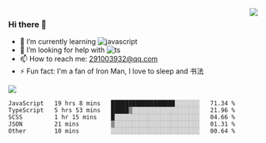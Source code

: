 <img align='right' src='https://github-readme-stats.vercel.app/api?username=niaogege&show_icons=true&theme=radical'/>

### Hi there 👋

- 🌱 I’m currently learning ![javascript](https://img.shields.io/badge/javacript-learn-orange)
- 🤔 I’m looking for help with ![ts](https://img.shields.io/badge/ts-learn-yellow)
- 📫 How to reach me: 291003932@qq.com
- ⚡ Fun fact:  I'm a fan of Iron Man, I love to sleep and 书法

![](https://github-readme-stats.vercel.app/api/top-langs/?username=niaogege&layout=compact)

<!--START_SECTION:waka-->
```text
JavaScript   19 hrs 8 mins   ██████████████████░░░░░░░   71.34 % 
TypeScript   5 hrs 53 mins   █████▒░░░░░░░░░░░░░░░░░░░   21.96 % 
SCSS         1 hr 15 mins    █░░░░░░░░░░░░░░░░░░░░░░░░   04.66 % 
JSON         21 mins         ▒░░░░░░░░░░░░░░░░░░░░░░░░   01.31 % 
Other        10 mins         ░░░░░░░░░░░░░░░░░░░░░░░░░   00.64 % 
```
<!--END_SECTION:waka-->
